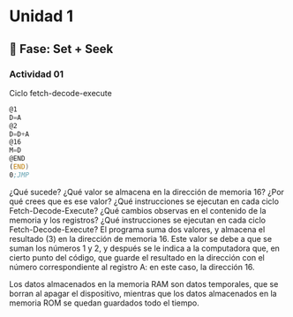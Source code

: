 # Unidad 1

## 🔎 Fase: Set + Seek

### Actividad 01
Ciclo fetch-decode-execute
``` asm
@1
D=A
@2
D=D+A
@16
M=D
@END
(END)
0;JMP
```
¿Qué sucede? ¿Qué valor se almacena en la dirección de memoria 16? ¿Por qué crees que es ese valor? ¿Qué instrucciones se ejecutan en cada ciclo Fetch-Decode-Execute? ¿Qué cambios observas en el contenido de la memoria y los registros? ¿Qué instrucciones se ejecutan en cada ciclo Fetch-Decode-Execute?
El programa suma dos valores, y almacena el resultado (3) en la dirección de memoria 16. Este valor se debe a que se suman los números 1 y 2, y después se le indica a la computadora que, en cierto punto del código, que guarde el resultado en la dirección con el número correspondiente al registro A: en este caso, la dirección 16.



Los datos almacenados en la memoria RAM son datos temporales, que se borran al apagar el dispositivo, mientras que los datos almacenados en la memoria ROM se quedan guardados todo el tiempo.


